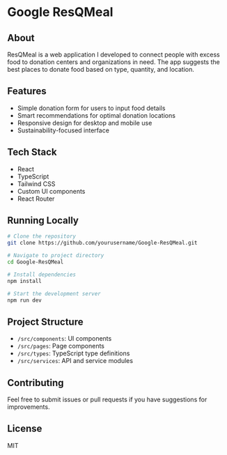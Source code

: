 
# Google ResQMeal

## About
ResQMeal is a web application I developed to connect people with excess food to donation centers and organizations in need. The app suggests the best places to donate food based on type, quantity, and location.

## Features
- Simple donation form for users to input food details
- Smart recommendations for optimal donation locations
- Responsive design for desktop and mobile use
- Sustainability-focused interface

## Tech Stack
- React
- TypeScript
- Tailwind CSS
- Custom UI components
- React Router

## Running Locally
```sh
# Clone the repository
git clone https://github.com/yourusername/Google-ResQMeal.git

# Navigate to project directory
cd Google-ResQMeal

# Install dependencies
npm install

# Start the development server
npm run dev
```

## Project Structure
- `/src/components`: UI components
- `/src/pages`: Page components
- `/src/types`: TypeScript type definitions
- `/src/services`: API and service modules

## Contributing
Feel free to submit issues or pull requests if you have suggestions for improvements.

## License
MIT
